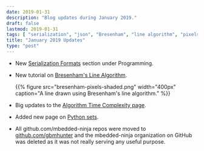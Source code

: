 ```yaml
---
date: 2019-01-31
description: "Blog updates during January 2019."
draft: false
lastmod: 2019-01-31
tags: [ "serialization", "json", "Bresenham", "line algorithm", "pixels", "Python", "sets", "mbedded-ninja", "GitHub" ]
title: "January 2019 Updates"
type: "post"
---
```


* New [Serialization Formats](/programming/serialization-formats) section under Programming.

* New tutorial on [Bresenham's Line Algorithm](/programming/algorithms-and-data-structures/bresenhams-line-algorithm).

    {{% figure src="bresenham-pixels-shaded.png" width="400px" caption="A line drawn using Bresenham's line algorithm." %}}

* Big updates to the [Algorithm Time Complexity page](/programming/algorithms-and-data-structures/algorithm-time-complexity/).

* Added new page on [Python sets](/programming/languages/python/python-sets/).

* All github.com/mbedded-ninja repos were moved to [github.com/gbmhunter](http://github.com/gbmhunter) and the mbedded-ninja organization on GitHub was deleted as it was not really serving any useful purpose.